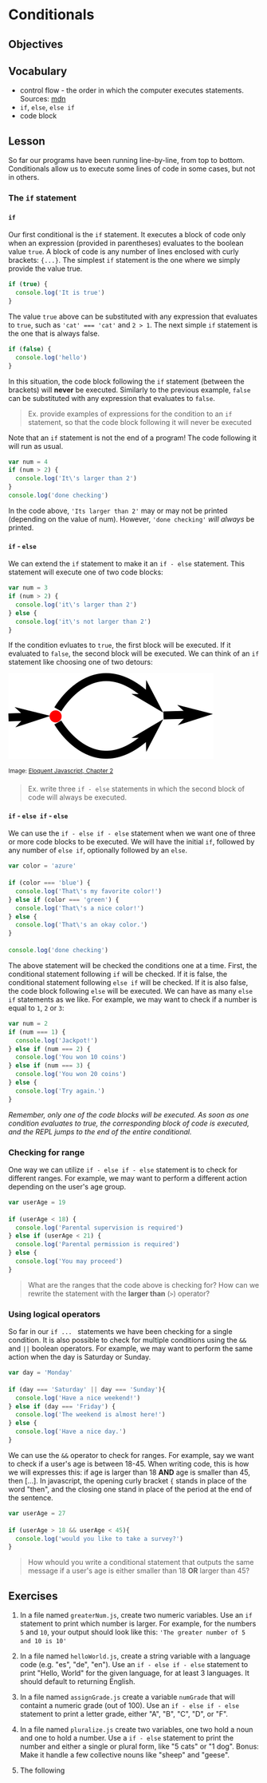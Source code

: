 # Conditionals

## Objectives

## Vocabulary

* control flow -  the order in which the computer executes statements. Sources: [mdn](https://developer.mozilla.org/en-US/docs/Glossary/Control_flow)
* `if`, `else`, `else if`
* code block

## Lesson

So far our programs have been running line-by-line, from top to bottom. Conditionals allow us to execute some lines of code in some cases, but not in others.

### The `if` statement

#### `if`

Our first conditional is the `if` statement. It executes a block of code only when an expression (provided in parentheses) evaluates to the boolean value `true`. A block of code is any number of lines enclosed with curly brackets: `{...}`.
 The simplest `if` statement is the one where we simply provide the value true.

```js
if (true) {
  console.log('It is true')
}
```

The value `true` above can be substituted with any expression that evaluates to `true`, such as `'cat' === 'cat'` and `2 > 1`. The next simple `if` statement is the one that is always false.

```js
if (false) {
  console.log('hello')
}
```

In this situation, the code block following the `if` statement (between the brackets) will **never** be executed. Similarly to the previous example, `false` can be substituted with any expression that evaluates to `false`.

> Ex. provide examples of expressions for the condition to an `if` statement, so that the code block following it will never be executed

Note that an `if` statement is not the end of a program! The code following it will run as usual.

```js
var num = 4
if (num > 2) {
  console.log('It\'s larger than 2')
}
console.log('done checking')
```

In the code above,  `'Its larger than 2'` may or may not be printed (depending on the value of num). However, `'done checking'` *will always* be printed.

#### `if` - `else`

We can extend the `if` statement to make it an `if - else` statement. This statement will execute one of two code blocks:

```js
var num = 3
if (num > 2) {
  console.log('it\'s larger than 2')
} else {
  console.log('it\'s not larger than 2')
}
```

If the condition evluates to `true`, the first block will be executed. If it evaluated to `false`, the second block will be executed. We can think of an `if` statement like choosing one of two detours:

![if statement diagram](assets/if.svg)

<sup> Image: [Eloquent Javascript, Chapter 2](http://eloquentjavascript.net/02_program_structure.html)</sup>

> Ex. write three `if - else` statements in which the second block of code will always be executed.

#### `if` - `else if` - `else`

We can use the `if - else if - else` statement when we want one of three or more code blocks to be executed. We will have the initial `if`, followed by any number of `else if`, optionally followed by an `else`.

```js
var color = 'azure'

if (color === 'blue') {
  console.log('That\'s my favorite color!')
} else if (color === 'green') {
  console.log('That\'s a nice color!')
} else {
  console.log('That\'s an okay color.')
}

console.log('done checking')
```

The above statement will be checked the conditions one at a time. First, the conditional statement following `if` will be checked. If it is false, the conditional statement following `else if` will be checked. If it is also false, the code block following  `else` will be executed. We can have as many `else if` statements as we like. For example, we may want to check if a number is equal to `1`, `2` or `3`:

```js
var num = 2
if (num === 1) {
  console.log('Jackpot!')
} else if (num === 2) {
  console.log('You won 10 coins')
} else if (num === 3) {
  console.log('You won 20 coins')
} else {
  console.log('Try again.')
}
```

*Remember, only one of the code blocks will be executed. As soon as one condition evaluates to true, the corresponding block of code is executed, and the REPL jumps to the end of the entire conditional.*

### Checking for range

One way we can utilize `if - else if - else` statement is to check for different ranges. For example, we may want to perform a different action depending on the user's age group.

```js
var userAge = 19

if (userAge < 18) {
  console.log('Parental supervision is required')
} else if (userAge < 21) {
  console.log('Parental permission is required')
} else {
  console.log('You may proceed')
}
```

> What are the ranges that the code above is checking for? How can we rewrite the statement with the **larger than** (`>`) operator?

### Using logical operators

So far in our `if ... ` statements we have been checking for a single condition. It is also possible to check for multiple conditions using the `&&` and `||` boolean operators. For example, we may want to perform the same action when the day is Saturday or Sunday.

```js
var day = 'Monday'

if (day === 'Saturday' || day === 'Sunday'){
  console.log('Have a nice weekend!')
} else if (day === 'Friday') {
  console.log('The weekend is almost here!')
} else {
  console.log('Have a nice day.')
}
```

We can use the `&&` operator to check for ranges. For example, say we want to check if a user's age is between 18-45. When writing code, this is how we will expresses this: if age is larger than 18 **AND** age is smaller than 45, then [...]. In javascript, the opening curly bracket `{` stands in place of the word "then", and the closing one stand in place of the period at the end of the sentence.

```js
var userAge = 27

if (userAge > 18 && userAge < 45){
  console.log('would you like to take a survey?')
}
```

> How whould you write a conditional statement that outputs the same message if a user's age is either smaller than 18 **OR** larger than 45?

## **Exercises**

1. In a file named `greaterNum.js`, create two numeric variables. Use an `if` statement to print which number is larger. For example, for the numbers  `5` and `10`, your output should look like this: `'The greater number of 5 and 10 is 10'`

2. In a file named `helloWorld.js`, create a string variable with a language code (e.g. "es", "de", "en"). Use an `if - else if - else` statement to print "Hello, World" for the given language, for at least 3 languages. It should default to returning English.

3. In a file named `assignGrade.js` create a variable `numGrade` that will containt a numeric grade (out of 100). Use an `if - else if - else ` statement to print a letter grade, either "A", "B", "C", "D", or "F".

4. In a file named `pluralize.js` create two variables, one two hold a  noun and one to hold a number. Use a `if - else` statement to print the
number and either a single or plural form, like "5 cats" or "1 dog".
Bonus: Make it handle a few collective nouns like "sheep" and "geese".

5. The following